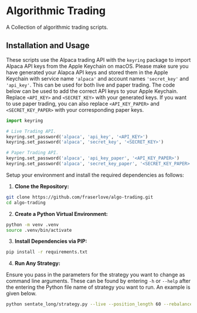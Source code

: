 # Algorithmic Trading
A Collection of algorithmic trading scripts.

## Installation and Usage
These scripts use the Alpaca trading API with the `keyring` package to import Alpaca API keys from the Apple Keychain on macOS. Please make sure you have generated your Alapca API keys and stored them in the Apple Keychain with service name `'alpaca'` and account names `'secret_key'` and `'api_key'`. This can be used for both live and paper trading. The code below can be used to add the correct API keys to your Apple Keychain. Replace `<API_KEY>` and `<SECRET_KEY>` with your generated keys. If you want to use paper trading, you can also replace  `<API_KEY_PAPER>` and `<SECRET_KEY_PAPER>` with your corresponding paper keys.

```python
import keyring

# Live Trading API.
keyring.set_password('alpaca', 'api_key', '<API_KEY>')
keyring.set_password('alpaca', 'secret_key', '<SECRET_KEY>')

# Paper Trading API.
keyring.set_password('alpaca', 'api_key_paper', '<API_KEY_PAPER>')
keyring.set_password('alpaca', 'secret_key_paper', '<SECRET_KEY_PAPER>')
```
Setup your environment and install the required dependencies as follows:

1. **Clone the Repository:**
```bash
git clone https://github.com/fraserlove/algo-trading.git
cd algo-trading
```

2. **Create a Python Virtual Environment:**
```bash
python -m venv .venv
source .venv/bin/activate
```

3. **Install Dependencies via PIP:**

```bash
pip install -r requirements.txt
```

4. **Run Any Strategy:**

Ensure you pass in the parameters for the strategy you want to change as command line arguments. These can be found by entering `-h` or `--help` after the entering the Python file name of strategy you want to run. An example is given below.
``` bash
python sentate_long/strategy.py --live --position_length 60 --rebalance_frequency 7
```
